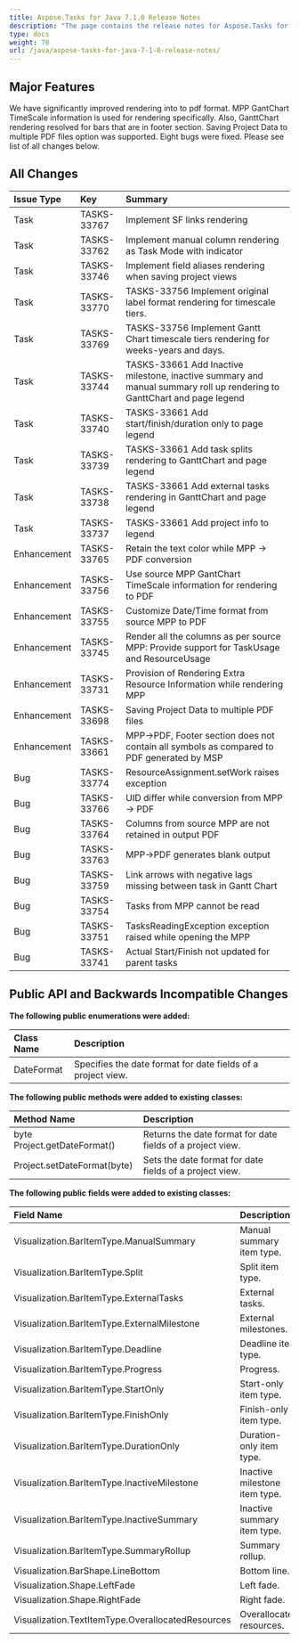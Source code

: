 ```yaml
---
title: Aspose.Tasks for Java 7.1.0 Release Notes
description: "The page contains the release notes for Aspose.Tasks for Java 7.1.0."
type: docs
weight: 70
url: /java/aspose-tasks-for-java-7-1-0-release-notes/
---
```


## **Major Features**
We have significantly improved rendering into to pdf format. MPP GantChart TimeScale information is used for rendering specifically. 
Also, GanttChart rendering resolved for bars that are in footer section. Saving Project Data to multiple PDF files option was supported. Eight bugs were fixed. Please see list of all changes below.

## **All Changes**
|**Issue Type** |**Key** |**Summary** |
| :- | :- | :- |
|Task |TASKS-33767 |Implement SF links rendering |
|Task |TASKS-33762 |Implement manual column rendering as Task Mode with indicator |
|Task |TASKS-33746 |Implement field aliases rendering when saving project views |
|Task |TASKS-33770 |TASKS-33756 Implement original label format rendering for timescale tiers. |
|Task |TASKS-33769 |TASKS-33756 Implement Gantt Chart timescale tiers rendering for weeks-years and days. |
|Task |TASKS-33744 |TASKS-33661 Add Inactive milestone, inactive summary and manual summary roll up rendering to GanttChart and page legend |
|Task |TASKS-33740 |TASKS-33661 Add start/finish/duration only to page legend |
|Task |TASKS-33739 |TASKS-33661 Add task splits rendering to GanttChart and page legend |
|Task |TASKS-33738 |TASKS-33661 Add external tasks rendering in GanttChart and page legend |
|Task |TASKS-33737 |TASKS-33661 Add project info to legend |
|Enhancement |TASKS-33765 |Retain the text color while MPP -> PDF conversion |
|Enhancement |TASKS-33756 |Use source MPP GantChart TimeScale information for rendering to PDF |
|Enhancement |TASKS-33755 |Customize Date/Time format from source MPP to PDF |
|Enhancement |TASKS-33745 |Render all the columns as per source MPP: Provide support for TaskUsage and ResourceUsage |
|Enhancement |TASKS-33731 |Provision of Rendering Extra Resource Information while rendering MPP |
|Enhancement |TASKS-33698 |Saving Project Data to multiple PDF files |
|Enhancement |TASKS-33661 |MPP->PDF, Footer section does not contain all symbols as compared to PDF generated by MSP |
|Bug |TASKS-33774 |ResourceAssignment.setWork raises exception |
|Bug |TASKS-33766 |UID differ while conversion from MPP -> PDF |
|Bug |TASKS-33764 |Columns from source MPP are not retained in output PDF |
|Bug |TASKS-33763 |MPP->PDF generates blank output |
|Bug |TASKS-33759 |Link arrows with negative lags missing between task in Gantt Chart |
|Bug |TASKS-33754 |Tasks from MPP cannot be read |
|Bug |TASKS-33751 |TasksReadingException exception raised while opening the MPP |
|Bug |TASKS-33741 |Actual Start/Finish not updated for parent tasks |

## **Public API and Backwards Incompatible Changes**

**The following public enumerations were added:**

|Class Name |Description |
| :- | :- |
|DateFormat |Specifies the date format for date fields of a project view. |

**The following public methods were added to existing classes:**

|Method Name |Description |
| :- | :- |
|byte Project.getDateFormat() |Returns the date format for date fields of a project view. |
|Project.setDateFormat(byte) |Sets the date format for date fields of a project view. |

**The following public fields were added to existing classes:**

|Field Name |Description |
| :- | :- |
|Visualization.BarItemType.ManualSummary |Manual summary item type. |
|Visualization.BarItemType.Split |Split item type. |
|Visualization.BarItemType.ExternalTasks |External tasks. |
|Visualization.BarItemType.ExternalMilestone |External milestones. |
|Visualization.BarItemType.Deadline |Deadline item type. |
|Visualization.BarItemType.Progress |Progress. |
|Visualization.BarItemType.StartOnly |Start-only item type. |
|Visualization.BarItemType.FinishOnly |Finish-only item type. |
|Visualization.BarItemType.DurationOnly |Duration-only item type. |
|Visualization.BarItemType.InactiveMilestone |Inactive milestone item type. |
|Visualization.BarItemType.InactiveSummary |Inactive summary item type. |
|Visualization.BarItemType.SummaryRollup |Summary rollup. |
|Visualization.BarShape.LineBottom |Bottom line. |
|Visualization.Shape.LeftFade |Left fade. |
|Visualization.Shape.RightFade |Right fade. |
|Visualization.TextItemType.OverallocatedResources |Overallocated resources. |
